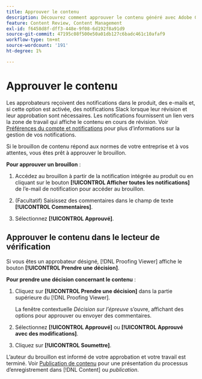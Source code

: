 ```yaml
---
title: Approuver le contenu
description: Découvrez comment approuver le contenu généré avec Adobe GenStudio for Performance Marketing.
feature: Content Review, Content Management
exl-id: f6458d8f-dff3-448e-9f08-6d192f8a91d9
source-git-commit: 47195c08f500e50a01db127c6badc461c10afaf9
workflow-type: tm+mt
source-wordcount: '191'
ht-degree: 1%

---
```


# Approuver le contenu

Les approbateurs reçoivent des notifications dans le produit, des e-mails et, si cette option est activée, des notifications Slack lorsque leur révision et leur approbation sont nécessaires. Les notifications fournissent un lien vers la zone de travail qui affiche le contenu en cours de révision. Voir [Préférences du compte et notifications](https://experienceleague.adobe.com/fr/docs/core-services/interface/features/account-preferences) pour plus d’informations sur la gestion de vos notifications.

Si le brouillon de contenu répond aux normes de votre entreprise et à vos attentes, vous êtes prêt à approuver le brouillon.

**Pour approuver un brouillon** :

1. Accédez au brouillon à partir de la notification intégrée au produit ou en cliquant sur le bouton **[!UICONTROL Afficher toutes les notifications]** de l’e-mail de notification pour accéder au brouillon.

1. (Facultatif) Saisissez des commentaires dans le champ de texte **[!UICONTROL Commentaires]**.

1. Sélectionnez **[!UICONTROL Approuvé]**.

## Approuver le contenu dans le lecteur de vérification

Si vous êtes un approbateur désigné, [!DNL Proofing Viewer] affiche le bouton **[!UICONTROL Prendre une décision]**.

**Pour prendre une décision concernant le contenu** :

1. Cliquez sur **[!UICONTROL Prendre une décision]** dans la partie supérieure du [!DNL Proofing Viewer].

   La fenêtre contextuelle _Décision sur l’épreuve_ s’ouvre, affichant des options pour approuver ou envoyer des commentaires.

1. Sélectionnez **[!UICONTROL Approuvé]** ou **[!UICONTROL Approuvé avec des modifications]**.

1. Cliquez sur **[!UICONTROL Soumettre]**.

L’auteur du brouillon est informé de votre approbation et votre travail est terminé. Voir [Publication de contenu](/help/user-guide/approvals/publish-content.md) pour une présentation du processus d’enregistrement dans [!DNL Content] ou _publication_.
